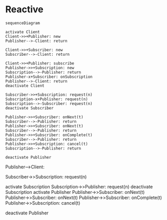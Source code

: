 # Reactive

```mermaid
sequenceDiagram

activate Client
Client->>+Publisher: new
Publisher-->-Client: return

Client->>+Subscriber: new
Subscriber-->-Client: return

Client->>+Publisher: subscribe
Publisher->>+Subscription: new
Subscription-->-Publisher: return
Publisher-x+Subscriber: onSubscription
Publisher-->-Client: return
deactivate Client

Subscriber->>+Subscription: request(n)
Subscription-x+Publisher: request(n)
Subscription-->-Subscriber: request(n)
deactivate Subscriber

Publisher->>+Subscriber: onNext(t)
Subscriber-->-Publisher: return
Publisher->>+Subscriber: onNext(t)
Subscriber-->-Publisher: return
Publisher->>+Subscriber: onComplete(t)
Subscriber-->-Publisher: return
Publisher->>+Subscription: cancel(t)
Subscription-->-Publisher: return

deactivate Publisher

```


Publisher-->Client: 

Subscriber->>Subscription: request(n)

activate Subscription
Subscription->>Publisher: request(n)
deactivate Subscription
activate Publisher
Publisher->>Subscriber: onNext(t)
Publisher->>Subscriber: onNext(t)
Publisher->>Subscriber: onComplete(t)
Publisher->>Subscription: cancel(t)

deactivate Publisher

